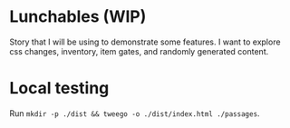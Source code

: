 # Lunchables (WIP)

Story that I will be using to demonstrate some features. I want to explore css
changes, inventory, item gates, and randomly generated content.

# Local testing

Run `mkdir -p ./dist && tweego -o ./dist/index.html ./passages`.
